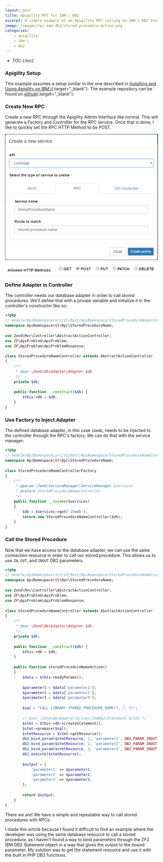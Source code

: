 ```yaml
---
layout: post
title: Apigility RPC for IBM i DB2
excerpt: A simple example of an Apigility RPC calling an IBM i DB2 Stored Procedure.
image: /images/rpc-ibm-db2/stored-procedure-action.png
categories:
    - apigility
    - ibm i
    - db2
---
```


* TOC
{:toc}

### Apigility Setup

This example assumes a setup similar to the one described in
[Installing and Using Apigility on IBM i](/Installing-and-Using-Apigility-on-IBM-i/){:target="_blank"}. The example repository can be
found on [github](https://github.com/jbh/apigility-ibm-i){:target="_blank"}.

### Create New RPC

Create a new RPC through the Apigility Admin Interface like normal. This will generate a Factory and Controller for the
RPC service. Once that is done, I like to quickly set the RPC HTTP Method to be POST.

![New RPC Service](/images/rpc-ibm-db2/new-service.png)

![Allowed HTTP Methods](/images/rpc-ibm-db2/allowed-http-methods.png)

### Define Adapter in Controller

The controller needs our database adapter in order to call stored procedures. We'll define that with a private variable
and initialize it in the controller's constructor like so:

```php
<?php
// module/ApiNamespace/src/V1/Rest/ApiNamespace/StoredProcedureNameController.php
namespace ApiNamespace\V1\Rpc\StoredProcedureName;

use Zend\Mvc\Controller\AbstractActionController;
use ZF\ApiProblem\ApiProblem;
use ZF\ApiProblem\ApiProblemResponse;

class StoredProcedureNameController extends AbstractActionController
{
    /**
     * @var \Zend\Db\Adapter\Adapter $db
     */
    private $db;

    public function __construct($db) {
        $this->db = $db;
    }
}
```

### Use Factory to Inject Adapter

The defined database adapter, in this case `ibmdb`, needs to be injected to the controller through the RPC's factory.
We can do that with the service manager:

```php
<?php
// module/ApiNamespace/src/V1/Rest/ApiNamespace/StoredProcedureNameControllerFactory.php
namespace ApiNamespace\V1\Rpc\StoredProcedureName;

class StoredProcedureNameControllerFactory
{
    /**
     * @param \Zend\ServiceManager\ServiceManager $services
     * @return StoredProcedureNameController
     */
    public function __invoke($services)
    {
        $db = $services->get('ibmdb');
        return new StoredProcedureNameController($db);
    }
}
```

### Call the Stored Procedure

Now that we have access to the database adapter, we can use the same connection resource in order to call our stored
procedure. This allows us to use `IN`, `OUT`, and `INOUT` DB2 parameters.

```php
<?php
// module/ApiNamespace/src/V1/Rest/ApiNamespace/StoredProcedureNameController.php
namespace ApiNamespace\V1\Rpc\StoredProcedureName;

use Zend\Mvc\Controller\AbstractActionController;
use ZF\ApiProblem\ApiProblem;
use ZF\ApiProblem\ApiProblemResponse;

class StoredProcedureNameController extends AbstractActionController
{
    /**
     * @var \Zend\Db\Adapter\Adapter $db
     */
    private $db;

    public function __construct($db) {
        $this->db = $db;
    }

    public function storedProcedureNameAction()
    {
        $data = $this->bodyParams();

        $parameter1 = $data['parameter1'];
        $parameter2 = $data['parameter2'];
        $parameter3 = $data['parameter3'];

        $sql = "CALL LIBRARY.STORED_PROCEDURE_NAME(?, ?, ?)";

        /* @var \Zend\Db\Adapter\Driver\IbmDb2\Statement $stmt */
        $stmt = $this->db->createStatement();
        $stmt->prepare($sql);
        $stmtResource = $stmt->getResource();
        db2_bind_param($stmtResource, 1, 'parameter1', DB2_PARAM_INOUT);
        db2_bind_param($stmtResource, 2, 'parameter2', DB2_PARAM_INOUT);
        db2_bind_param($stmtResource, 3, 'parameter3', DB2_PARAM_INOUT);
        db2_execute($stmtResource);

        $output = [
            'parameter1' => $parameter1,
            'parameter2' => $parameter2,
            'parameter3' => $parameter3,
        ];

        return $output;
    }
}
```

There we are! We have a simple and repeatable way to call stored procedures with RPCs.

I made this article because I found it difficult to find an example where the developer was using the
same database resource to call a stored procedure, as I haven't found a way to bind parameters through the ZF2
IBM DB2 Statement object in a way that gives the output to the bound parameter. My solution was to get the statement
resource and use it with the built in PHP DB2 functions.
